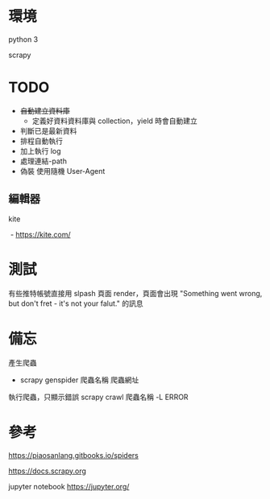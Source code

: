 # 環境

python 3

scrapy

# TODO

- ~~自動建立資料庫~~
  - 定義好資料資料庫與 collection，yield 時會自動建立
- 判斷已是最新資料
- 排程自動執行
- 加上執行 log
- 處理連結-path
- 偽裝 使用隨機 User-Agent

## 編輯器

kite

​ - https://kite.com/

# 測試

有些推特帳號直接用 slpash 頁面 render，頁面會出現 "Something went wrong, but don't fret - it's not your falut." 的訊息

# 備忘

產生爬蟲

- scrapy genspider 爬蟲名稱 爬蟲網址

執行爬蟲，只顯示錯誤
scrapy crawl 爬蟲名稱 -L ERROR

# 參考

https://piaosanlang.gitbooks.io/spiders

https://docs.scrapy.org

jupyter notebook https://jupyter.org/
